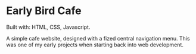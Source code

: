 # Early Bird Cafe

Built with: HTML, CSS, Javascript.

A simple cafe website, designed with a fized central navigation menu. This was one of my early projects when starting back into web development.